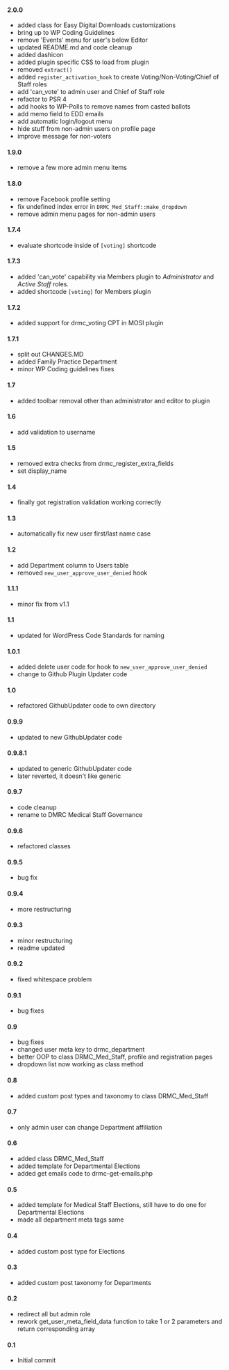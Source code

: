 #### 2.0.0
* added class for Easy Digital Downloads customizations
* bring up to WP Coding Guidelines
* remove 'Events' menu for user's below Editor
* updated README.md and code cleanup
* added dashicon
* added plugin specific CSS to load from plugin
* removed `extract()`
* added `register_activation_hook` to create Voting/Non-Voting/Chief of Staff roles
* add 'can_vote' to admin user and Chief of Staff role
* refactor to PSR 4
* add hooks to WP-Polls to remove names from casted ballots
* add memo field to EDD emails
* add automatic login/logout menu
* hide stuff from non-admin users on profile page
* improve message for non-voters

#### 1.9.0
* remove a few more admin menu items

#### 1.8.0
* remove Facebook profile setting
* fix undefined index error in `DRMC_Med_Staff::make_dropdown`
* remove admin menu pages for non-admin users

#### 1.7.4
* evaluate shortcode inside of `[voting]` shortcode

#### 1.7.3
* added 'can\_vote' capability via Members plugin to _Administrator_ and _Active Staff_ roles.
* added shortcode `[voting]` for Members plugin

#### 1.7.2
* added support for drmc_voting CPT in MOSI plugin

#### 1.7.1
* split out CHANGES.MD
* added Family Practice Department
* minor WP Coding guidelines fixes

#### 1.7
* added toolbar removal other than administrator and editor to plugin

#### 1.6
* add validation to username

#### 1.5
* removed extra checks from drmc\_register\_extra_fields
* set display\_name

#### 1.4
* finally got registration validation working correctly

#### 1.3
* automatically fix new user first/last name case

#### 1.2
* add Department column to Users table
* removed `new_user_approve_user_denied` hook

#### 1.1.1
* minor fix from v1.1

#### 1.1
* updated for WordPress Code Standards for naming

#### 1.0.1
* added delete user code for hook to `new_user_approve_user_denied`
* change to Github Plugin Updater code

#### 1.0
* refactored GithubUpdater code to own directory

#### 0.9.9
* updated to new GithubUpdater code

#### 0.9.8.1
* updated to generic GithubUpdater code
* later reverted, it doesn't like generic

#### 0.9.7
* code cleanup
* rename to DMRC Medical Staff Governance

#### 0.9.6
* refactored classes

#### 0.9.5
* bug fix

#### 0.9.4
* more restructuring

#### 0.9.3
* minor restructuring
* readme updated

#### 0.9.2
* fixed whitespace problem

#### 0.9.1
* bug fixes

#### 0.9
* bug fixes
* changed user meta key to drmc\_department
* better OOP to class DRMC\_Med_Staff, profile and registration pages
* dropdown list now working as class method

#### 0.8
* added custom post types and taxonomy to class DRMC\_Med_Staff

#### 0.7
* only admin user can change Department affiliation

#### 0.6
* added class DRMC\_Med_Staff
* added template for Departmental Elections
* added get emails code to drmc-get-emails.php

#### 0.5
* added template for Medical Staff Elections, still have to do one for Departmental Elections
* made all department meta tags same

#### 0.4
* added custom post type for Elections

#### 0.3
* added custom post taxonomy for Departments

#### 0.2
* redirect all but admin role
* rework get_user_meta_field_data function to take 1 or 2 parameters and return corresponding array

#### 0.1
* Initial commit
